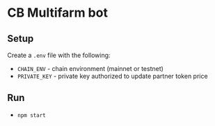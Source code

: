 # CB Multifarm bot

## Setup

Create a `.env` file with the following:

- `CHAIN_ENV` - chain environment (mainnet or testnet)
- `PRIVATE_KEY` - private key authorized to update partner token price

## Run

- `npm start`